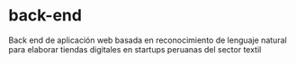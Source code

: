 # back-end
Back end de aplicación web basada en reconocimiento de lenguaje natural para elaborar tiendas digitales en startups peruanas del sector textil
